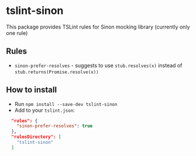 # tslint-sinon
This package provides TSLint rules for Sinon mocking library (currently only one rule)

## Rules

* `sinon-prefer-resolves` - suggests to use `stub.resolves(x)` instead of `stub.returns(Promise.resolve(x))`

## How to install

* Run `npm install --save-dev tslint-sinon`
* Add to your `tslint.json`:

```json
  "rules": {
    "sinon-prefer-resolves": true
  },
  "rulesDirectory": [
    "tslint-sinon"
  ]
```
